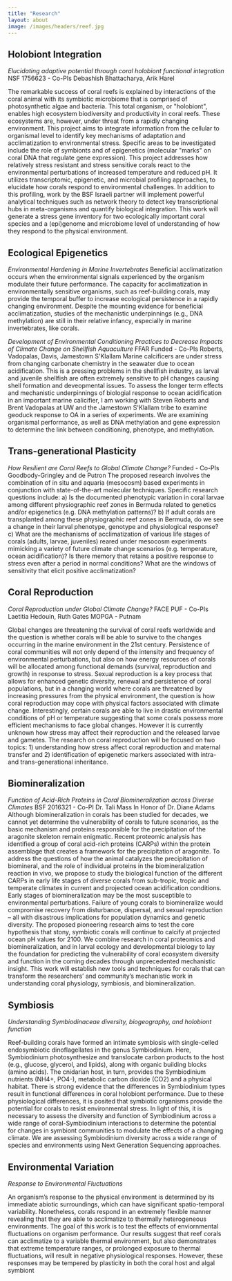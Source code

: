 ```yaml
---
title: "Research"
layout: about
image: /images/headers/reef.jpg
---
```


## Holobiont Integration
*Elucidating adaptive potential through coral holobiont functional integration*
 NSF 1756623 - Co-PIs Debashish Bhattacharya, Arik Harel
 
The remarkable success of coral reefs is explained by interactions of the coral animal with its symbiotic microbiome that is comprised of photosynthetic algae and bacteria. This total organism, or "holobiont", enables high ecosystem biodiversity and productivity in coral reefs. These ecosystems are, however, under threat from a rapidly changing environment. This project aims to integrate information from the cellular to organismal level to identify key mechanisms of adaptation and acclimatization to environmental stress. Specific areas to be investigated include the role of symbionts and of epigenetics (molecular "marks" on coral DNA that regulate gene expression).  This project addresses how relatively stress resistant and stress sensitive corals react to the environmental perturbations of increased temperature and reduced pH. It utilizes transcriptomic, epigenetic, and microbial profiling approaches, to elucidate how corals respond to environmental challenges. In addition to this profiling, work by the BSF Israeli partner will implement powerful analytical techniques such as network theory to detect key transcriptional hubs in meta-organisms and quantify biological integration. This work will generate a stress gene inventory for two ecologically important coral species and a (epi)genome and microbiome level of understanding of how they respond to the physical environment. 


## Ecological Epigenetics

*Environmental Hardening in Marine Invertebrates*
Beneficial acclimatization occurs when the environmental signals experienced by the organism modulate their future performance. The capacity for acclimatization in environmentally sensitive organisms, such as reef-building corals, may provide the temporal buffer to increase ecological persistence in a rapidly changing environment. Despite the mounting evidence for beneficial acclimatization, studies of the mechanistic underpinnings (e.g., DNA methylation) are still in their relative infancy, especially in marine invertebrates, like corals.

*Development of Environmental Conditioning Practices to Decrease Impacts of Climate Change on Shellfish Aquaculture*
FFAR Funded - Co-PIs Roberts, Vadopalas, Davis, Jamestown S'Klallam
Marine calcificers are under stress from changing carbonate chemistry in the seawater due to ocean acidification. This is a pressing problems in the shellfish industry, as larval and juvenile shellfish are often extremely sensitive to pH changes causing shell formation and deveopmental issues. To assess the longer term effects and mechanistic underpinnings of biologial response to ocean acidification in an important marine calicifier, I am working with Steven Roberts and Brent Vadopalas at UW and the Jamestown S'Klallam tribe to examine geoduck response to OA in a series of experiments.  We are examining organismal performance, as well as DNA methylation and gene expression to determine the link between conditioning, phenotype, and methylation.

## Trans-generational Plasticity

*How Resilient are Coral Reefs to Global Climate Change?*
Funded - Co-PIs Goodbody-Gringley and de Putron
The proposed research involves the combination of in situ and aquaria (mesocosm) based experiments in conjunction with state-of-the-art molecular techniques. Specific research questions include:
a)  Is the documented phenotypic variation in coral larvae among different physiographic reef zones in Bermuda related to genetics and/or epigenetics (e.g. DNA methylation patterns)? 
b)  If adult corals are transplanted among these physiographic reef zones in Bermuda, do we see a change in their larval phenotype, genotype and physiological response? 
c)  What are the mechanisms of acclimatization of various life stages of corals (adults, larvae, juveniles) reared under mesocosm experiments mimicking a variety of future climate change scenarios (e.g. temperature, ocean acidification)?  Is there memory that retains a positive response to stress even after a period in normal conditions? What are the windows of sensitivity that elicit positive acclimatization? 

## Coral Reproduction

*Coral Reproduction under Global Climate Change?*
FACE PUF - Co-PIs Laetitia Hedouin, Ruth Gates
MOPGA - Putnam
      
Global changes are threatening the survival of coral reefs worldwide and the question is whether corals will be able to survive to the changes occurring in the marine environment in the 21st century. Persistence of coral communities will not only depend of the intensity and frequency of environmental perturbations, but also on how energy resources of corals will be allocated among functional demands (survival, reproduction and growth) in response to stress. Sexual reproduction is a key process that allows for enhanced genetic diversity, renewal and persistence of coral populations, but in a changing world where corals are threatened by increasing pressures from the physical environment, the question is how coral reproduction may cope with physical factors associated with climate change. Interestingly, certain corals are able to live in drastic environmental conditions of pH or temperature suggesting that some corals possess more efficient mechanisms to face global changes. However it is currently unknown how stress may affect their reproduction and the released larvae and gametes. The research on coral reproduction will be focused on two topics: 1) understanding how stress affect coral reproduction and maternal transfer and 2) identification of epigenetic markers associated with intra- and trans-generational inheritance.

## Biomineralization

*Function of Acid-Rich Proteins in Coral Biomineralization across Diverse Climates*
BSF 2016321 - Co-PI Dr. Tali Mass
In Honor of Dr. Diane Adams
Although biomineralization in corals has been studied for decades, we cannot yet determine the vulnerability of corals to future scenarios, as the basic mechanism and proteins responsible for the precipitation of the aragonite skeleton remain enigmatic. Recent proteomic analysis has identified a group of coral acid-rich proteins (CARPs) within the protein assemblage that creates a framework for the precipitation of aragonite. To address the questions of how the animal catalyzes the precipitation of biomineral, and the role of individual proteins in the biomineralization reaction in vivo, we propose to study the biological function of the different CARPs in early life stages of diverse corals from sub-tropic, tropic and temperate climates in current and projected ocean acidification conditions. Early stages of biomineralization may be the most susceptible to environmental perturbations. Failure of young corals to biomineralize would compromise recovery from disturbance, dispersal, and sexual reproduction – all with disastrous implications for population dynamics and genetic diversity. The proposed pioneering research aims to test the core hypothesis that stony, symbiotic corals will continue to calcify at projected ocean pH values for 2100. We combine research in coral proteomics and biomineralization, and in larval ecology and developmental biology to lay the foundation for predicting the vulnerability of coral ecosystem diversity and function in the coming decades through unprecedented mechanistic insight. This work will establish new tools and techniques for corals that can transform the researchers’ and community’s mechanistic work in understanding coral physiology, symbiosis, and biomineralization.​​

## Symbiosis

*Understanding Symbiodinaceae diversity, biogeography, and holobiont function*
 
Reef-building corals have formed an intimate symbiosis with single-celled endosymbiotic dinoflagellates in the genus Symbiodinium. Here, Symbiodinium photosynthesize and translocate carbon products to the host (e.g., glucose, glycerol, and lipids), along with organic building blocks (amino acids). The cnidarian host, in turn, provides the Symbiodinium nutrients (NH4+, PO4-), metabolic carbon dioxide (CO2) and a physical habitat. There is strong evidence that the differences in Symbiodinium types result in functional differences in coral holobiont performance. Due to these physiological differences, it is posited that symbiotic organisms provide the potential for corals to resist environmental stress. In light of this, it is necessary to assess the diversity and function of Symbiodinium across a wide range of coral-Symbiodinium interactions to determine the potential for changes in symbiont communities to modulate the effects of a changing climate.  We are assessing Symbiodinium diversity across a wide range of species and environments using Next Generation Sequencing approaches.

## Environmental Variation

*Response to Environmental Fluctuations*
 
An organism’s response to the physical environment is determined by its immediate abiotic surroundings, which can have significant spatio-temporal variability. Nonetheless, corals respond in an extremely flexible manner revealing that they are able to acclimatize to thermally heterogeneous environments. The goal of this work is to test the effects of enviornmental fluctuations on organism performance. Our results suggest that reef corals can acclimatize to a variable thermal environment, but also demonstrates that extreme temperature ranges, or prolonged exposure to thermal fluctuations, will result in negative physiological responses. However, these responses may be tempered by plasticity in both the coral host and algal symbiont